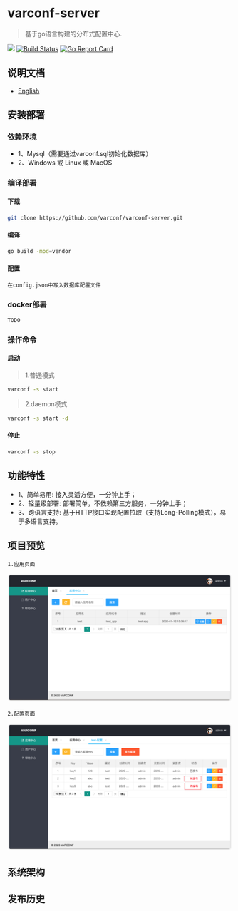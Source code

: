 # varconf-server
> 基于go语言构建的分布式配置中心.

![](https://img.shields.io/badge/language-go-cccfff.svg)
[![Build Status](https://travis-ci.org/varconf/varconf-server.svg?branch=master)](https://travis-ci.org/varconf/varconf-server)
[![Go Report Card](https://goreportcard.com/badge/github.com/varconf/varconf-server)](https://goreportcard.com/report/github.com/varconf/varconf-server)

## 说明文档
- [English]()

## 安装部署
### 依赖环境
- 1、Mysql（需要通过varconf.sql初始化数据库）
- 2、Windows 或 Linux 或 MacOS

### 编译部署
#### 下载
```sh
git clone https://github.com/varconf/varconf-server.git
```
#### 编译
```sh
go build -mod=vendor
```
#### 配置
```
在config.json中写入数据库配置文件
```
### docker部署
```
TODO
```

### 操作命令
#### 启动 
>  1.普通模式
```sh
varconf -s start
```
>  2.daemon模式
```sh
varconf -s start -d
```
#### 停止
```sh
varconf -s stop
```

## 功能特性
- 1、简单易用: 接入灵活方便，一分钟上手；
- 2、轻量级部署: 部署简单，不依赖第三方服务，一分钟上手；
- 3、跨语言支持: 基于HTTP接口实现配置拉取（支持Long-Polling模式），易于多语言支持。

## 项目预览
`1.应用页面`

![image](https://github.com/varconf/varconf-doc/blob/master/images/app_list.png)

`2.配置页面`

![image](https://github.com/varconf/varconf-doc/blob/master/images/config_status.png)

## 系统架构

## 发布历史